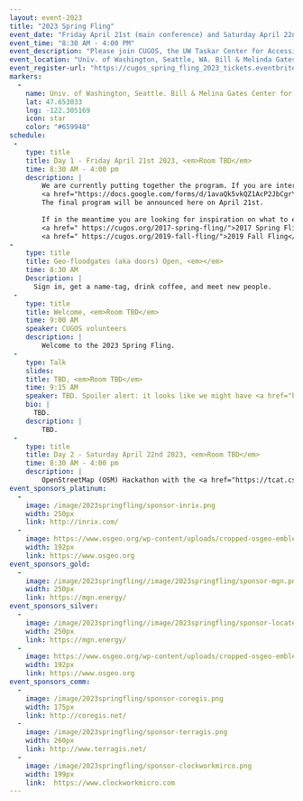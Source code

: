 ```yaml
---
layout: event-2023
title: "2023 Spring Fling"
event_date: "Friday April 21st (main conference) and Saturday April 22nd (OSM Hackathon-OpenSidewalks Project) 2023"
event_time: "8:30 AM - 4:00 PM"
event_description: "Please join CUGOS, the UW Taskar Center for Accessible Technology and local OpenStreetMap community for an exciting two-day meeting on Pedestrian/Bike/Transit Access, Open Source Geospatial tools, data, and Social Justice in and beyond the Puget Sound region. This page is describing the CUGOS part of the conference, note that it is jointly held in the same building and time as the 2023 <em>Open the Paths Conference</em>."
event_location: "Univ. of Washington, Seattle, WA. Bill & Melinda Gates Center for CS & Engineering(CSE2)"
event_register-url: "https://cugos_spring_fling_2023_tickets.eventbrite.com"
markers:
  -
    name: Univ. of Washington, Seattle. Bill & Melina Gates Center for CS & Engineering(CSE2)
    lat: 47.653033
    lng: -122.305169
    icon: star
    color: "#659948"
schedule:
 -
    type: title
    title: Day 1 - Friday April 21st 2023, <em>Room TBD</em>
    time: 8:30 AM - 4:00 pm
    description: |
        We are currently putting together the program. If you are interested in giving a presentation head over to our
        <a href="https://docs.google.com/forms/d/1avaQk5vkQZ1AcP2JbCgrY4dvL5a8-EUd25IbjaA0Yas/edit?pli=1">"Call for proposals"</a> page. Note in case we would have an overwhelming number of submissions we might add a CUGOS presentation track on Saturday April 22nd (which would run in parallel to the OSM Hackathon-OpenSidewalks Project).
        The final program will be announced here on April 21st. 
        
        If in the meantime you are looking for inspiration on what to expect in our program you are welcome to check out the schedules of these previous CUGOS Fling events:
        <a href=" https://cugos.org/2017-spring-fling/">2017 Spring Fling</a> 
        <a href=" https://cugos.org/2019-fall-fling/">2019 Fall Fling</a> 
-
    type: title
    title: Geo-floodgates (aka doors) Open, <em></em>
    time: 8:30 AM
    Description: |
      Sign in, get a name-tag, drink coffee, and meet new people.
 -
    type: title
    title: Welcome, <em>Room TBD</em>
    time: 9:00 AM
    speaker: CUGOS volunteers
    description: |
        Welcome to the 2023 Spring Fling.
 -
    type: Talk
    slides: 
    title: TBD, <em>Room TBD</em>
    time: 9:15 AM
    speaker: TBD. Spoiler alert: it looks like we might have <a href="http://blog.cleverelephant.ca">Paul Ramsey</a> on the hook for a keynote presentation.
    bio: |
      TBD.
    description: |
        TBD.
 -
    type: title
    title: Day 2 - Saturday April 22nd 2023, <em>Room TBD</em>
    time: 8:30 AM - 4:00 pm
    description: |
        OpenStreetMap (OSM) Hackathon with the <a href="https://tcat.cs.washington.edu/opensidewalks-2/>OpenSidewalks Project</a>. More information to be added here soon.
event_sponsors_platinum:
  -
    image: /image/2023springfling/sponsor-inrix.png
    width: 250px
    link: http://inrix.com/
  -
    image: https://www.osgeo.org/wp-content/uploads/cropped-osgeo-emblem-rgb-1-192x192.png
    width: 192px
    link: https://www.osgeo.org
event_sponsors_gold:
  -
    image: /image/2023springfling//image/2023springfling/sponsor-mgn.png
    width: 250px
    link: https://mgn.energy/
event_sponsors_silver:
  -
    image: /image/2023springfling//image/2023springfling/sponsor-locatepress.png
    width: 250px
    link: https://mgn.energy/
  -
    image: https://www.osgeo.org/wp-content/uploads/cropped-osgeo-emblem-rgb-1-192x192.png
    width: 192px
    link: https://www.osgeo.org
event_sponsors_comm:
  -
    image: /image/2023springfling/sponsor-coregis.png
    width: 175px
    link: http://coregis.net/
  -
    image: /image/2023springfling/sponsor-terragis.png
    width: 260px
    link: http://www.terragis.net/       
  -
    image: /image/2023springfling/sponsor-clockworkmirco.png
    width: 199px
    link:  https://www.clockworkmicro.com
---
```

